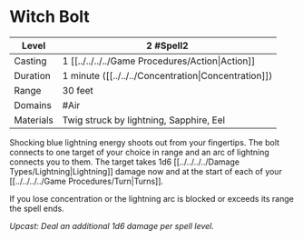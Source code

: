 # Witch Bolt

| Level     | 2 #Spell2                                            |
| --------- | ---------------------------------------------------- |
| Casting   | 1 [[../../../../Game Procedures/Action\|Action]]     |
| Duration  | 1 minute ([[../../../Concentration\|Concentration]]) |
| Range     | 30 feet                                              |
| Domains   | #Air                                                 |
| Materials | Twig struck by lightning, Sapphire, Eel              |

Shocking blue lightning energy shoots out from your fingertips. The bolt connects to one target of your choice in range and an arc of lightning connects you to them. The target takes 1d6 [[../../../../Damage Types/Lightning\|Lightning]] damage now and at the start of each of your [[../../../../Game Procedures/Turn\|Turns]]. 

If you lose concentration or the lightning arc is blocked or exceeds its range the spell ends.

*Upcast: Deal an additional 1d6 damage per spell level.*